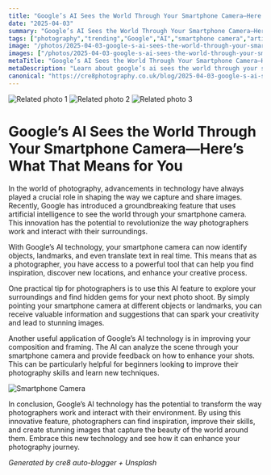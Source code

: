 ```yaml
---
title: "Google’s AI Sees the World Through Your Smartphone Camera—Here’s What That Means for You"
date: "2025-04-03"
summary: "Google’s AI Sees the World Through Your Smartphone Camera—Here’s What That Means for You - A trending topic in photography."
tags: ["photography","trending","Google","AI","smartphone camera","artificial intelligence","innovation","creativity","composition","technology","photographers"]
image: "/photos/2025-04-03-google-s-ai-sees-the-world-through-your-smartphone-camera-here-s-what-that-means-for-you-1.jpg"
images: ["/photos/2025-04-03-google-s-ai-sees-the-world-through-your-smartphone-camera-here-s-what-that-means-for-you-1.jpg","/photos/2025-04-03-google-s-ai-sees-the-world-through-your-smartphone-camera-here-s-what-that-means-for-you-2.jpg","/photos/2025-04-03-google-s-ai-sees-the-world-through-your-smartphone-camera-here-s-what-that-means-for-you-3.jpg"]
metaTitle: "Google’s AI Sees the World Through Your Smartphone Camera—Here’s What That Means for You | cre8 Photography"
metaDescription: "Learn about google’s ai sees the world through your smartphone camera—here’s what that means for you in photography with practical tips and insights."
canonical: "https://cre8photography.co.uk/blog/2025-04-03-google-s-ai-sees-the-world-through-your-smartphone-camera-here-s-what-that-means-for-you"
---
```



<div class="grid grid-cols-1 sm:grid-cols-2 md:grid-cols-3 gap-4">
  <img src="/photos/2025-04-03-google-s-ai-sees-the-world-through-your-smartphone-camera-here-s-what-that-means-for-you-1.jpg" alt="Related photo 1" class="w-full rounded-lg" />
<img src="/photos/2025-04-03-google-s-ai-sees-the-world-through-your-smartphone-camera-here-s-what-that-means-for-you-2.jpg" alt="Related photo 2" class="w-full rounded-lg" />
<img src="/photos/2025-04-03-google-s-ai-sees-the-world-through-your-smartphone-camera-here-s-what-that-means-for-you-3.jpg" alt="Related photo 3" class="w-full rounded-lg" />
</div>


# Google’s AI Sees the World Through Your Smartphone Camera—Here’s What That Means for You

In the world of photography, advancements in technology have always played a crucial role in shaping the way we capture and share images. Recently, Google has introduced a groundbreaking feature that uses artificial intelligence to see the world through your smartphone camera. This innovation has the potential to revolutionize the way photographers work and interact with their surroundings.

With Google’s AI technology, your smartphone camera can now identify objects, landmarks, and even translate text in real time. This means that as a photographer, you have access to a powerful tool that can help you find inspiration, discover new locations, and enhance your creative process.

One practical tip for photographers is to use this AI feature to explore your surroundings and find hidden gems for your next photo shoot. By simply pointing your smartphone camera at different objects or landmarks, you can receive valuable information and suggestions that can spark your creativity and lead to stunning images.

Another useful application of Google’s AI technology is in improving your composition and framing. The AI can analyze the scene through your smartphone camera and provide feedback on how to enhance your shots. This can be particularly helpful for beginners looking to improve their photography skills and learn new techniques.

![Smartphone Camera](/path/to/image)

In conclusion, Google’s AI technology has the potential to transform the way photographers work and interact with their environment. By using this innovative feature, photographers can find inspiration, improve their skills, and create stunning images that capture the beauty of the world around them. Embrace this new technology and see how it can enhance your photography journey.

*Generated by cre8 auto-blogger + Unsplash*
